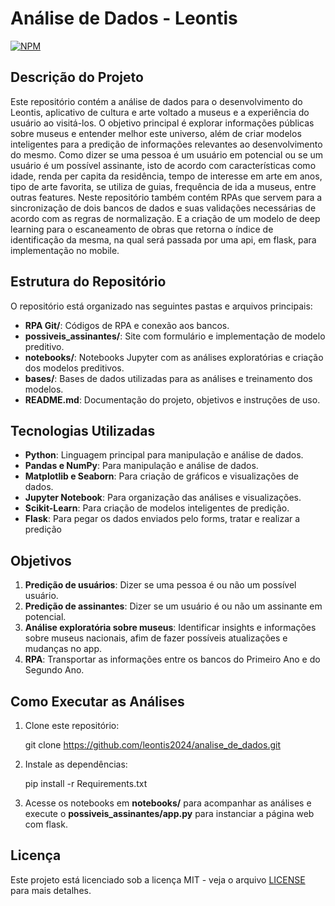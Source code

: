 # Análise de Dados - Leontis

[![NPM](https://img.shields.io/npm/l/react)](https://github.com/leontis2024/analise_de_dados/blob/main/LICENSE)

## Descrição do Projeto

Este repositório contém a análise de dados para o desenvolvimento do Leontis, aplicativo de cultura e arte voltado a museus e a experiência do usuário ao visitá-los. O objetivo principal é explorar informações públicas sobre museus e entender melhor este universo, além de criar modelos inteligentes para a predição de informações relevantes ao desenvolvimento do mesmo. Como dizer se uma pessoa é um usuário em potencial ou se um usuário é um possível assinante, isto de acordo com características como idade, renda per capita da residência, tempo de interesse em arte em anos, tipo de arte favorita, se utiliza de guias, frequência de ida a museus, entre outras features. Neste repositório também contém RPAs que servem para a sincronização de dois bancos de dados e suas validações necessárias de acordo com as regras de normalização. E a criação de um modelo de deep learning para o escaneamento de obras que retorna o índice de identificação da mesma, na qual será passada por uma api, em flask, para implementação no mobile.

## Estrutura do Repositório

O repositório está organizado nas seguintes pastas e arquivos principais:

- **RPA Git/**: Códigos de RPA e conexão aos bancos.
- **possiveis_assinantes/**: Site com formulário e implementação de modelo preditivo.
- **notebooks/**: Notebooks Jupyter com as análises exploratórias e criação dos modelos preditivos.
- **bases/**: Bases de dados utilizadas para as análises e treinamento dos modelos.
- **README.md**: Documentação do projeto, objetivos e instruções de uso.

## Tecnologias Utilizadas

- **Python**: Linguagem principal para manipulação e análise de dados.
- **Pandas e NumPy**: Para manipulação e análise de dados.
- **Matplotlib e Seaborn**: Para criação de gráficos e visualizações de dados.
- **Jupyter Notebook**: Para organização das análises e visualizações.
- **Scikit-Learn**: Para criação de modelos inteligentes de predição.
- **Flask**: Para pegar os dados enviados pelo forms, tratar e realizar a predição

## Objetivos

1. **Predição de usuários**: Dizer se uma pessoa é ou não um possível usuário.
2. **Predição de assinantes**: Dizer se um usuário é ou não um assinante em potencial.
3. **Análise exploratória sobre museus**: Identificar insights e informações sobre museus nacionais, afim de fazer possíveis atualizações e mudanças no app.
4. **RPA**: Transportar as informações entre os bancos do Primeiro Ano e do Segundo Ano.

## Como Executar as Análises

1. Clone este repositório:

   git clone https://github.com/leontis2024/analise_de_dados.git

2. Instale as dependências:

   pip install -r Requirements.txt

3. Acesse os notebooks em **notebooks/** para acompanhar as análises e execute o **possiveis_assinantes/app.py** para instanciar a página web com flask.

## Licença

Este projeto está licenciado sob a licença MIT - veja o arquivo [LICENSE](https://github.com/leontis2024/analise_de_dados/blob/main/LICENSE) para mais detalhes.
